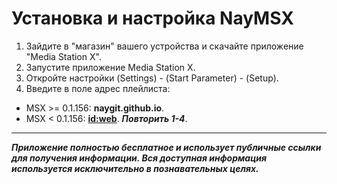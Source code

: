 # Установка и настройка NayMSX
1. Зайдите в "магазин" вашего устройства и скачайте приложение "Media Station X".
2. Запустите приложение Media Station X.
3. Откройте настройки (Settings) - (Start Parameter) - (Setup).
4. Введите в поле адрес плейлиста:
  - MSX >= 0.1.156: **naygit.github.io**.
  - MSX <  0.1.156: **[id:web](https://msx.benzac.de/wiki/index.php?title=Tips_%26_Tricks#Web_Version_Loader "WEB-версия")**. ***Повторить 1-4***.
---
***Приложение полностью бесплатное и использует публичные ссылки для получения информации. Вся доступная информация используется исключительно в познавательных целях.***

